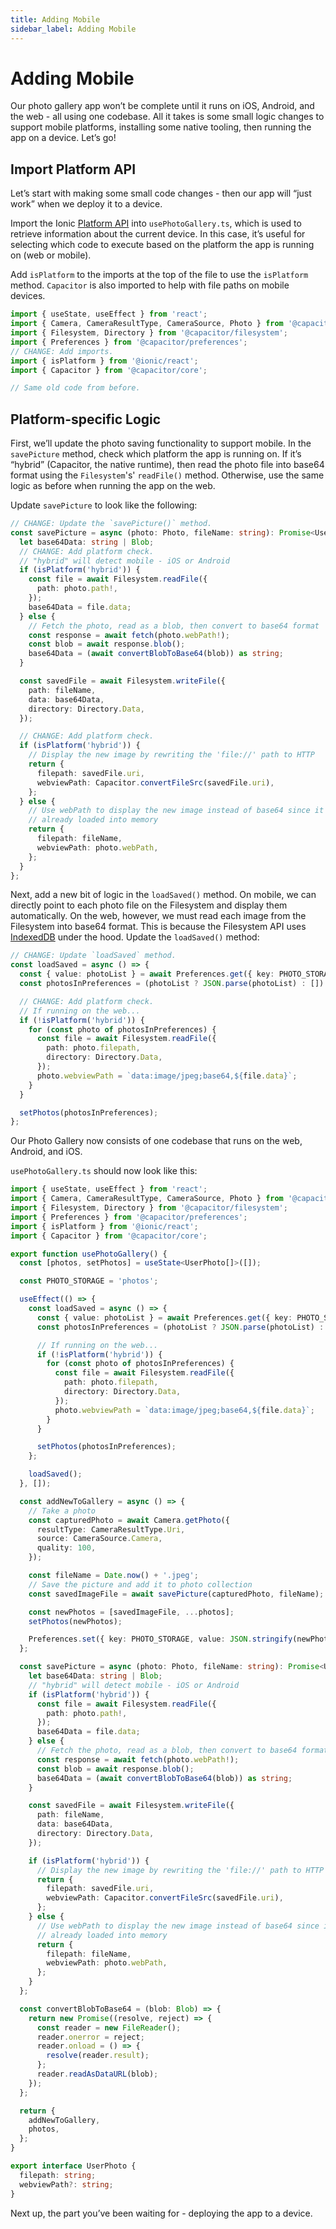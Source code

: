 ```yaml
---
title: Adding Mobile
sidebar_label: Adding Mobile
---
```


<head>
  <title>Adding Mobile Support with React | Ionic Capacitor Camera</title>
  <meta
    name="description"
    content="Learn how to add mobile support to your Ionic Capacitor photo gallery app, enabling it to run on iOS, Android, and the web using one codebase."
  />
</head>

# Adding Mobile

Our photo gallery app won’t be complete until it runs on iOS, Android, and the web - all using one codebase. All it takes is some small logic changes to support mobile platforms, installing some native tooling, then running the app on a device. Let’s go!

## Import Platform API

Let’s start with making some small code changes - then our app will “just work” when we deploy it to a device.

Import the Ionic [Platform API](../platform.md) into `usePhotoGallery.ts`, which is used to retrieve information about the current device. In this case, it’s useful for selecting which code to execute based on the platform the app is running on (web or mobile).

Add `isPlatform` to the imports at the top of the file to use the `isPlatform` method. `Capacitor` is also imported to help with file paths on mobile devices.

```ts
import { useState, useEffect } from 'react';
import { Camera, CameraResultType, CameraSource, Photo } from '@capacitor/camera';
import { Filesystem, Directory } from '@capacitor/filesystem';
import { Preferences } from '@capacitor/preferences';
// CHANGE: Add imports.
import { isPlatform } from '@ionic/react';
import { Capacitor } from '@capacitor/core';

// Same old code from before.
```

## Platform-specific Logic

First, we’ll update the photo saving functionality to support mobile. In the `savePicture` method, check which platform the app is running on. If it’s “hybrid” (Capacitor, the native runtime), then read the photo file into base64 format using the `Filesystem`'s' `readFile()` method. Otherwise, use the same logic as before when running the app on the web.

Update `savePicture` to look like the following:

```ts
// CHANGE: Update the `savePicture()` method.
const savePicture = async (photo: Photo, fileName: string): Promise<UserPhoto> => {
  let base64Data: string | Blob;
  // CHANGE: Add platform check.
  // "hybrid" will detect mobile - iOS or Android
  if (isPlatform('hybrid')) {
    const file = await Filesystem.readFile({
      path: photo.path!,
    });
    base64Data = file.data;
  } else {
    // Fetch the photo, read as a blob, then convert to base64 format
    const response = await fetch(photo.webPath!);
    const blob = await response.blob();
    base64Data = (await convertBlobToBase64(blob)) as string;
  }

  const savedFile = await Filesystem.writeFile({
    path: fileName,
    data: base64Data,
    directory: Directory.Data,
  });

  // CHANGE: Add platform check.
  if (isPlatform('hybrid')) {
    // Display the new image by rewriting the 'file://' path to HTTP
    return {
      filepath: savedFile.uri,
      webviewPath: Capacitor.convertFileSrc(savedFile.uri),
    };
  } else {
    // Use webPath to display the new image instead of base64 since it's
    // already loaded into memory
    return {
      filepath: fileName,
      webviewPath: photo.webPath,
    };
  }
};
```

Next, add a new bit of logic in the `loadSaved()` method. On mobile, we can directly point to each photo file on the Filesystem and display them automatically. On the web, however, we must read each image from the Filesystem into base64 format. This is because the Filesystem API uses [IndexedDB](https://developer.mozilla.org/en-US/docs/Web/API/IndexedDB_API) under the hood. Update the `loadSaved()` method:

```ts
// CHANGE: Update `loadSaved` method.
const loadSaved = async () => {
  const { value: photoList } = await Preferences.get({ key: PHOTO_STORAGE });
  const photosInPreferences = (photoList ? JSON.parse(photoList) : []) as UserPhoto[];

  // CHANGE: Add platform check.
  // If running on the web...
  if (!isPlatform('hybrid')) {
    for (const photo of photosInPreferences) {
      const file = await Filesystem.readFile({
        path: photo.filepath,
        directory: Directory.Data,
      });
      photo.webviewPath = `data:image/jpeg;base64,${file.data}`;
    }
  }

  setPhotos(photosInPreferences);
};
```

Our Photo Gallery now consists of one codebase that runs on the web, Android, and iOS.

`usePhotoGallery.ts` should now look like this:

```ts
import { useState, useEffect } from 'react';
import { Camera, CameraResultType, CameraSource, Photo } from '@capacitor/camera';
import { Filesystem, Directory } from '@capacitor/filesystem';
import { Preferences } from '@capacitor/preferences';
import { isPlatform } from '@ionic/react';
import { Capacitor } from '@capacitor/core';

export function usePhotoGallery() {
  const [photos, setPhotos] = useState<UserPhoto[]>([]);

  const PHOTO_STORAGE = 'photos';

  useEffect(() => {
    const loadSaved = async () => {
      const { value: photoList } = await Preferences.get({ key: PHOTO_STORAGE });
      const photosInPreferences = (photoList ? JSON.parse(photoList) : []) as UserPhoto[];

      // If running on the web...
      if (!isPlatform('hybrid')) {
        for (const photo of photosInPreferences) {
          const file = await Filesystem.readFile({
            path: photo.filepath,
            directory: Directory.Data,
          });
          photo.webviewPath = `data:image/jpeg;base64,${file.data}`;
        }
      }

      setPhotos(photosInPreferences);
    };

    loadSaved();
  }, []);

  const addNewToGallery = async () => {
    // Take a photo
    const capturedPhoto = await Camera.getPhoto({
      resultType: CameraResultType.Uri,
      source: CameraSource.Camera,
      quality: 100,
    });

    const fileName = Date.now() + '.jpeg';
    // Save the picture and add it to photo collection
    const savedImageFile = await savePicture(capturedPhoto, fileName);

    const newPhotos = [savedImageFile, ...photos];
    setPhotos(newPhotos);

    Preferences.set({ key: PHOTO_STORAGE, value: JSON.stringify(newPhotos) });
  };

  const savePicture = async (photo: Photo, fileName: string): Promise<UserPhoto> => {
    let base64Data: string | Blob;
    // "hybrid" will detect mobile - iOS or Android
    if (isPlatform('hybrid')) {
      const file = await Filesystem.readFile({
        path: photo.path!,
      });
      base64Data = file.data;
    } else {
      // Fetch the photo, read as a blob, then convert to base64 format
      const response = await fetch(photo.webPath!);
      const blob = await response.blob();
      base64Data = (await convertBlobToBase64(blob)) as string;
    }

    const savedFile = await Filesystem.writeFile({
      path: fileName,
      data: base64Data,
      directory: Directory.Data,
    });

    if (isPlatform('hybrid')) {
      // Display the new image by rewriting the 'file://' path to HTTP
      return {
        filepath: savedFile.uri,
        webviewPath: Capacitor.convertFileSrc(savedFile.uri),
      };
    } else {
      // Use webPath to display the new image instead of base64 since it's
      // already loaded into memory
      return {
        filepath: fileName,
        webviewPath: photo.webPath,
      };
    }
  };

  const convertBlobToBase64 = (blob: Blob) => {
    return new Promise((resolve, reject) => {
      const reader = new FileReader();
      reader.onerror = reject;
      reader.onload = () => {
        resolve(reader.result);
      };
      reader.readAsDataURL(blob);
    });
  };

  return {
    addNewToGallery,
    photos,
  };
}

export interface UserPhoto {
  filepath: string;
  webviewPath?: string;
}
```

Next up, the part you’ve been waiting for - deploying the app to a device.
